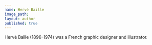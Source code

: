 ```yaml
---
name: Hervé Baille
image_path:
layout: author
published: true
---
```

Hervé Baille (1896–1974) was a French graphic designer and illustrator.
